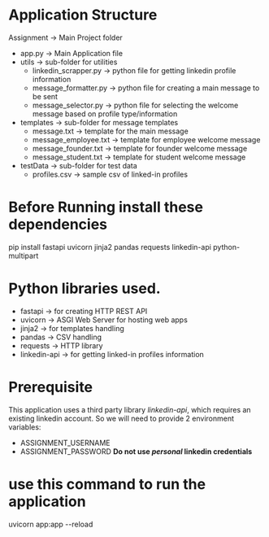 # Application Structure
Assignment                  -> Main Project folder
- app.py                    -> Main Application file
- utils                     -> sub-folder for utilities
  - linkedin_scrapper.py    -> python file for getting linkedin profile information
  - message_formatter.py    -> python file for creating a main message to be sent
  - message_selector.py     -> python file for selecting the welcome message based on profile type/information
- templates                 -> sub-folder for message templates
  - message.txt             -> template for the main message
  - message_employee.txt    -> template for employee welcome message
  - message_founder.txt     -> template for founder welcome message
  - message_student.txt     -> template for student welcome message
- testData                  -> sub-folder for test data
  - profiles.csv            -> sample csv of linked-in profiles

# Before Running install these dependencies
pip install fastapi uvicorn jinja2 pandas requests linkedin-api python-multipart

# Python libraries used.
- fastapi           -> for creating HTTP REST API
- uvicorn           -> ASGI Web Server for hosting web apps
- jinja2            -> for templates handling
- pandas            -> CSV handling
- requests          -> HTTP library
- linkedin-api      -> for getting linked-in profiles information

# Prerequisite

This application uses a third party library *linkedin-api*, which requires an existing linkedin account. So we will need to provide 2 environment variables:
- ASSIGNMENT_USERNAME
- ASSIGNMENT_PASSWORD
**Do not use *personal* linkedin credentials**

# use this command to run the application
uvicorn app:app --reload
